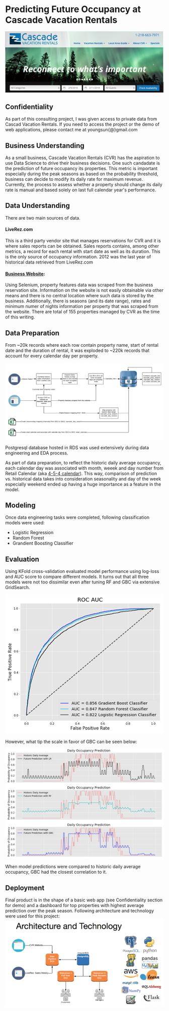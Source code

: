 # Predicting Future Occupancy at Cascade Vacation Rentals
![image cvr homepage](/img/cvr_homepage.png)

## Confidentiality
As part of this consulting project, I was given access to private data from Cascad Vacation Rentals.
If you need to access the project or the demo of web applications, please contact me at youngsun{@}gmail.com

## Business Understanding
As a small business, Cascade Vacation Rentals (CVR) has the aspiration to use Data Science to drive their business decisions. One such candadate is the prediction of future occupancy its properties. This metric is important especially during the peak seasons as based on the probability threshold, business can decide to modify its daily rate for maximum revenue. Currently, the process to assess whether a property should change its daily rate is manual and based solely on last full calendar year's performance.

## Data Understanding
There are two main sources of data.

#### LiveRez.com
This is a third party vendor site that manages reservations for CVR and it is where sales reports can be obtained. 
Sales reports contains, among other metrics, a record for each rental with start date as well as its duration. This is the only source of occupancy information.
2012 was the last year of historical data retrieved from LiveRez.com

#### [Business Website](http://www.cascadevacationrentals.com):
Using Selenium, property features data was scraped from the business reservation site. 
Information on the website is not easily obtainable via other means and there is no central location where such data is stored by the business. 
Additionally, there is seasons (and its date range), rates and minimum numer of nights information per property that was scraped from the website.
There are total of 155 properties managed by CVR as the time of this writing.

## Data Preparation
From ~20k records where each row contain property name, start of rental date and the duration of rental, it was exploded to ~220k records that account for every calendar day per property.

![image date_engineering](/img/data_pipeline.png)

Postgresql database hosted in RDS was used extensively during data engineering and EDA process.

As part of data preparation, to reflect the historic daily average occupancy, each calendar day was associated with month, weeek and day number from Retail Calendar (aka [4-5-4 calendar](https://en.wikipedia.org/wiki/4–4–5_calendar)). This way, comparison of prediction vs. historical data takes into consideration seasonality and day of the week especially weekend ended up having a huge importance as a feature in the model.

## Modeling
Once data engineering tasks were completed, following classification models were used:
- Logistic Regression
- Random Forest
- Grandient Boosting Classifier

## Evaluation
Using KFold cross-validation evaluated model performance using log-loss and AUC score to compare different models.
It turns out that all three models were not too dissimilar even after tuning RF and GBC via extensive GridSearch.

![image ROC](/img/ROC.png)

However, what tip the scale in favor of GBC can be seen below:

![image model comp](/img/model_comp.png)

When model predictions were compared to historic daily average occupancy, GBC had the closest correlation to it.

## Deployment
Final product is in the shape of a basic web app (see Confidentiality section for demo) and a dashboard for top properties with highest average prediction over the peak season. 
Following architecture and technology were used for this project:
![image architecture and technology](/img/arch_tech.png)
